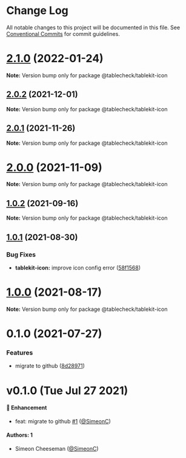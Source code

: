 # Change Log

All notable changes to this project will be documented in this file.
See [Conventional Commits](https://conventionalcommits.org) for commit guidelines.

# [2.1.0](https://github.com/tablecheck/tablekit/compare/@tablecheck/tablekit-icon@2.0.2...@tablecheck/tablekit-icon@2.1.0) (2022-01-24)

**Note:** Version bump only for package @tablecheck/tablekit-icon





## [2.0.2](https://github.com/tablecheck/tablekit/compare/@tablecheck/tablekit-icon@2.0.1...@tablecheck/tablekit-icon@2.0.2) (2021-12-01)

**Note:** Version bump only for package @tablecheck/tablekit-icon





## [2.0.1](https://github.com/tablecheck/tablekit/compare/@tablecheck/tablekit-icon@2.0.0...@tablecheck/tablekit-icon@2.0.1) (2021-11-26)

**Note:** Version bump only for package @tablecheck/tablekit-icon





# [2.0.0](https://github.com/tablecheck/tablekit/compare/@tablecheck/tablekit-icon@1.0.2...@tablecheck/tablekit-icon@2.0.0) (2021-11-09)

**Note:** Version bump only for package @tablecheck/tablekit-icon





## [1.0.2](https://github.com/tablecheck/tablekit/compare/@tablecheck/tablekit-icon@1.0.1...@tablecheck/tablekit-icon@1.0.2) (2021-09-16)

**Note:** Version bump only for package @tablecheck/tablekit-icon





## [1.0.1](https://github.com/tablecheck/tablekit/compare/@tablecheck/tablekit-icon@1.0.0...@tablecheck/tablekit-icon@1.0.1) (2021-08-30)


### Bug Fixes

* **tablekit-icon:** improve icon config error ([58f1568](https://github.com/tablecheck/tablekit/commit/58f1568bb75ce46014fe13c4d066e6dabaa24cea))





# [1.0.0](https://github.com/tablecheck/tablekit/compare/@tablecheck/tablekit-icon@0.1.0...@tablecheck/tablekit-icon@1.0.0) (2021-08-17)

**Note:** Version bump only for package @tablecheck/tablekit-icon





# 0.1.0 (2021-07-27)


### Features

* migrate to github ([8d28971](https://github.com/tablecheck/tablekit/commit/8d28971175010fcb2a3cd9c48a749e7af1bdc9f9))





# v0.1.0 (Tue Jul 27 2021)

#### 🚀 Enhancement

- feat: migrate to github [#1](https://github.com/tablecheck/tablekit/pull/1) ([@SimeonC](https://github.com/SimeonC))

#### Authors: 1

- Simeon Cheeseman ([@SimeonC](https://github.com/SimeonC))
